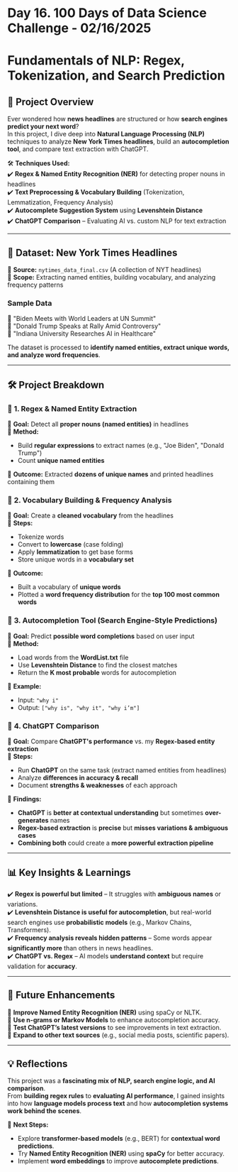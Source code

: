 # Day 16. 100 Days of Data Science Challenge - 02/16/2025

# Fundamentals of NLP: Regex, Tokenization, and Search Prediction

## 📝 Project Overview  
Ever wondered how **news headlines** are structured or how **search engines predict your next word**?  
In this project, I dive deep into **Natural Language Processing (NLP)** techniques to analyze **New York Times headlines**, build an **autocompletion tool**, and compare text extraction with ChatGPT.  

🛠 **Techniques Used:**  
✔️ **Regex & Named Entity Recognition (NER)** for detecting proper nouns in headlines  
✔️ **Text Preprocessing & Vocabulary Building** (Tokenization, Lemmatization, Frequency Analysis)  
✔️ **Autocomplete Suggestion System** using **Levenshtein Distance**  
✔️ **ChatGPT Comparison** – Evaluating AI vs. custom NLP for text extraction  

---

## 📰 Dataset: New York Times Headlines  
📌 **Source:** `nytimes_data_final.csv` (A collection of NYT headlines)  
📌 **Scope:** Extracting named entities, building vocabulary, and analyzing frequency patterns  

### **Sample Data**  
📰 "Biden Meets with World Leaders at UN Summit"  
📰 "Donald Trump Speaks at Rally Amid Controversy"  
📰 "Indiana University Researches AI in Healthcare"  

The dataset is processed to **identify named entities, extract unique words, and analyze word frequencies**.  

---

## 🛠 Project Breakdown  

### 🔹 **1. Regex & Named Entity Extraction**  
📌 **Goal:** Detect all **proper nouns (named entities)** in headlines  
📌 **Method:**  
   - Build **regular expressions** to extract names (e.g., "Joe Biden", "Donald Trump")  
   - Count **unique named entities**
     
📌 **Outcome:** Extracted **dozens of unique names** and printed headlines containing them  

### 🔹 **2. Vocabulary Building & Frequency Analysis**  
📌 **Goal:** Create a **cleaned vocabulary** from the headlines  
📌 **Steps:**  
   - Tokenize words  
   - Convert to **lowercase** (case folding)  
   - Apply **lemmatization** to get base forms  
   - Store unique words in a **vocabulary set**
     
📌 **Outcome:**  
   - Built a vocabulary of **unique words**  
   - Plotted a **word frequency distribution** for the **top 100 most common words**  

### 🔹 **3. Autocompletion Tool (Search Engine-Style Predictions)**  
📌 **Goal:** Predict **possible word completions** based on user input  
📌 **Method:**  
   - Load words from the **WordList.txt** file  
   - Use **Levenshtein Distance** to find the closest matches  
   - Return the **K most probable** words for autocompletion
      
📌 **Example:**  
   - Input: `"why i"`  
   - Output: `["why is", "why it", "why i’m"]`  

### 🔹 **4. ChatGPT Comparison**  
📌 **Goal:** Compare **ChatGPT's performance** vs. my **Regex-based entity extraction**  
📌 **Steps:**  
   - Run **ChatGPT** on the same task (extract named entities from headlines)  
   - Analyze **differences in accuracy & recall**  
   - Document **strengths & weaknesses** of each approach
     
📌 **Findings:**  
   - **ChatGPT** is **better at contextual understanding** but sometimes **over-generates** names  
   - **Regex-based extraction** is **precise** but **misses variations & ambiguous cases**  
   - **Combining both** could create a **more powerful extraction pipeline**  

---

## 📊 Key Insights & Learnings  

✔️ **Regex is powerful but limited** – It struggles with **ambiguous names** or variations.  
✔️ **Levenshtein Distance is useful for autocompletion**, but real-world search engines use **probabilistic models** (e.g., Markov Chains, Transformers).  
✔️ **Frequency analysis reveals hidden patterns** – Some words appear **significantly more** than others in news headlines.  
✔️ **ChatGPT vs. Regex** – AI models **understand context** but require validation for **accuracy**.  

---

## 📌 Future Enhancements  

🔹 **Improve Named Entity Recognition (NER)** using spaCy or NLTK.  
🔹 **Use n-grams or Markov Models** to enhance autocompletion accuracy.  
🔹 **Test ChatGPT’s latest versions** to see improvements in text extraction.  
🔹 **Expand to other text sources** (e.g., social media posts, scientific papers).  

---

## 💡 Reflections  

This project was a **fascinating mix of NLP, search engine logic, and AI comparison**.  
From **building regex rules** to **evaluating AI performance**, I gained insights into how **language models process text** and how **autocompletion systems work behind the scenes**.  

📰 **Next Steps:**  
- Explore **transformer-based models** (e.g., BERT) for **contextual word predictions**.  
- Try **Named Entity Recognition (NER)** using **spaCy** for better accuracy.  
- Implement **word embeddings** to improve **autocomplete predictions**.  
